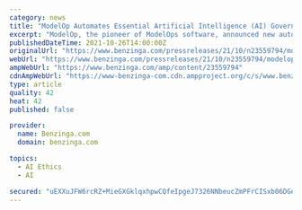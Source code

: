 ```yaml
---
category: news
title: "ModelOp Automates Essential Artificial Intelligence (AI) Governance and Regulatory Requirements"
excerpt: "ModelOp, the pioneer of ModelOps software, announced new automated AI governance capabilities that address model risk"
publishedDateTime: 2021-10-26T14:00:00Z
originalUrl: "https://www.benzinga.com/pressreleases/21/10/n23559794/modelop-automates-essential-artificial-intelligence-ai-governance-and-regulatory-requirements"
webUrl: "https://www.benzinga.com/pressreleases/21/10/n23559794/modelop-automates-essential-artificial-intelligence-ai-governance-and-regulatory-requirements"
ampWebUrl: "https://www.benzinga.com/amp/content/23559794"
cdnAmpWebUrl: "https://www-benzinga-com.cdn.ampproject.org/c/s/www.benzinga.com/amp/content/23559794"
type: article
quality: 42
heat: 42
published: false

provider:
  name: Benzinga.com
  domain: benzinga.com

topics:
  - AI Ethics
  - AI

secured: "uEXXuJFW6rcRZ+MieGXGklqxhpwCQfeIpgeJ7326NNbeucZmPFrCISxb06DGeQTVrIAzROqDpjqSCDNCZQ00LcWnk57nsi+3g6q1ynMkC0+gxm9dWmUugxVzQ+dIUD3SVipxc0NmU19II2g96G0zBA2Aqyx9bN9Dm2wsxjZDr9dKy80SP0zGwqW4vK8iKSztutkAynawbuymQlAh/efDLhyzrCYBTofRH7rgZ6UWKYEw0zpUlUan+Int1wqTCazLTeMYRw+ChVFsJ1gu0JU6NcwCRqfl5OxpReCJw9rpOe0iHmg4o/67L5FbuUZioQc/epMtn75o1BzoaOiQieoL4bPlmcmk3JgDmzzpF0cF8nc=;h1Uec0wElwhZ9IwF4HNOCQ=="
---
```


